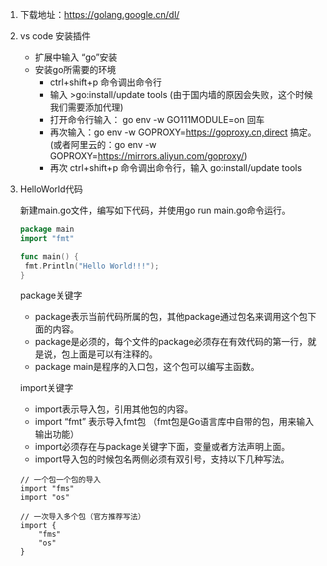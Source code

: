 1. 下载地址：https://golang.google.cn/dl/

2. vs code 安装插件
   - 扩展中输入 “go”安装
   - 安装go所需要的环境
     - ctrl+shift+p 命令调出命令行 
     - 输入 >go:install/update tools (由于国内墙的原因会失败，这个时候我们需要添加代理)
     - 打开命令行输入： go env -w GO111MODULE=on  回车
     - 再次输入：go env -w GOPROXY=https://goproxy.cn,direct 搞定。(或者阿里云的：go env -w GOPROXY=https://mirrors.aliyun.com/goproxy/)
     - 再次 ctrl+shift+p 命令调出命令行，输入 go:install/update tools

3. HelloWorld代码

   新建main.go文件，编写如下代码，并使用go run main.go命令运行。

   ```go
   package main
   import "fmt"
   
   func main() {
    fmt.Println("Hello World!!!");
   }
   ```

   package关键字

   - package表示当前代码所属的包，其他package通过包名来调用这个包下面的内容。
   - package是必须的，每个文件的package必须存在有效代码的第一行，就是说，包上面是可以有注释的。
   - package main是程序的入口包，这个包可以编写主函数。

   import关键字

   - import表示导入包，引用其他包的内容。
   - import “fmt” 表示导入fmt包 （fmt包是Go语言库中自带的包，用来输入输出功能）
   - import必须存在与package关键字下面，变量或者方法声明上面。
   - import导入包的时候包名两侧必须有双引号，支持以下几种写法。

   ```
   // 一个包一个包的导入
   import "fms"
   import "os"
   
   // 一次导入多个包（官方推荐写法）
   import {
       "fms"
       "os"
   }
   ```

   

